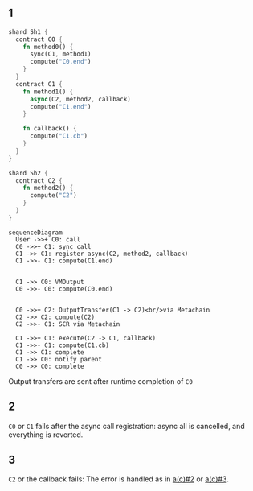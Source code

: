 
## 1

```rust
shard Sh1 {
  contract C0 {
    fn method0() {
      sync(C1, method1)
      compute("C0.end")
    }
  }
  contract C1 {
    fn method1() {
      async(C2, method2, callback)
      compute("C1.end")
    }

    fn callback() {
      compute("C1.cb")
    }
  }
}

shard Sh2 {
  contract C2 {
    fn method2() {
      compute("C2")
    }
  }
}

```


```mermaid
sequenceDiagram
  User ->>+ C0: call
  C0 ->>+ C1: sync call
  C1 ->> C1: register async(C2, method2, callback)
  C1 ->>- C1: compute(C1.end)
  
  
  C1 ->> C0: VMOutput
  C0 ->>- C0: compute(C0.end)


  C0 ->>+ C2: OutputTransfer(C1 -> C2)<br/>via Metachain
  C2 ->> C2: compute(C2)
  C2 ->>- C1: SCR via Metachain

  C1 ->>+ C1: execute(C2 -> C1, callback)
  C1 ->>- C1: compute(C1.cb)
  C1 ->> C1: complete
  C1 ->> C0: notify parent
  C0 ->> C0: complete
```

Output transfers are sent after runtime completion of `C0`

## 2

`C0` or `C1` fails after the async call registration: async all is cancelled, and everything is reverted.

## 3

`C2` or the callback fails: The error is handled as in [a(c)#2](a(i).md#2) or [a(c)#3](a(c).md#3).
